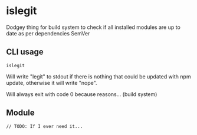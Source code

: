 # islegit

Dodgey thing for build system to check if all installed modules are up to date as per dependencies SemVer

## CLI usage

    islegit

Will write "legit" to stdout if there is nothing that could be updated with npm update, otherwise it will write "nope".

Will always exit with code 0 because reasons... (build system)


## Module

    // TODO: If I ever need it...